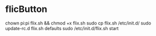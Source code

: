 # flicButton

chown pi:pi flix.sh && chmod +x flix.sh
sudo cp flix.sh /etc/init.d/
sudo update-rc.d flix.sh defaults
sudo /etc/init.d/flix.sh start
